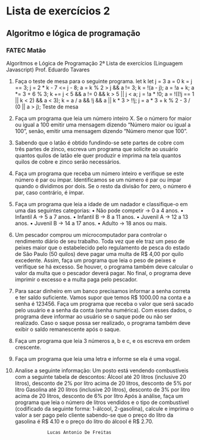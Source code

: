 # Lista de exercícios 2

## Algoritmo e lógica de programação

### FATEC Matão

Algoritmos e Lógica de Programação
2ª Lista de exercícios (Linguagem Javascript)
Prof. Eduardo Tavares
1. Faça o teste de mesa para o seguinte programa.
let k
let j = 3
a = 0
k = j == 3;
j = 2 * k - 7 <= j - 8;
a = k % 2 > j && a != 3;
k = !(a - j);
a = !a + k;
a *= 3 + 6 % 3;
k += j < 5 && a != 0 && k > 5 || j < a;
j = !a * !0;
a = !((!j == 1 || k < 2) && a < 3);
k = a / a && !j && a || k * 3 > !!j;
j = a * 3 + k % 2 - 3 / (0 || a > j);
Teste de mesa

2. Faça um programa que leia um número inteiro X. Se o número for maior ou igual a 100 emitir
uma mensagem dizendo “Número maior ou igual a 100”, senão, emitir uma mensagem dizendo
“Número menor que 100”.

3. Sabendo que o latão é obtido fundindo-se sete partes de cobre com três partes de zinco, escreva
um programa que solicite ao usuário quantos quilos de latão ele quer produzir e imprima na
tela quantos quilos de cobre e zinco serão necessários.

4. Faça um programa que receba um número inteiro e verifique se este número é par ou ímpar.
Identificamos se um número é par ou ímpar quando o dividimos por dois. Se o resto da divisão
for zero, o número é par, caso contrário, é ímpar.

5. Faça um programa que leia a idade de um nadador e classifique-o em uma das seguintes
categorias:
• Não pode competir → 0 a 4 anos.
• Infantil A → 5 a 7 anos.
• Infantil B → 8 a 11 anos.
• Juvenil A → 12 a 13 anos.
• Juvenil B → 14 a 17 anos.
• Adulto → 18 anos ou mais.

6. Um pescador comprou um microcomputador para controlar o rendimento diário de seu
trabalho. Toda vez que ele traz um peso de peixes maior que o estabelecido pelo regulamento
de pesca do estado de São Paulo (50 quilos) deve pagar uma multa de R$ 4,00 por quilo
excedente. Assim, faça um programa que leia o peso de peixes e verifique se há excesso. Se
houver, o programa também deve calcular o valor da multa que o pescador deverá pagar. No
final, o programa deve imprimir o excesso e a multa paga pelo pescador.

7. Para sacar dinheiro em um banco precisamos informar a senha correta e ter saldo suficiente.
Vamos supor que temos R$ 1000.00 na conta e a senha é 123456. Faça um programa que receba
o valor que será sacado pelo usuário e a senha da conta (senha numérica). Com esses dados, o
programa deve informar ao usuário se o saque pode ou não ser realizado. Caso o saque possa
ser realizado, o programa também deve exibir o saldo remanescente após o saque.

8. Faça um programa que leia 3 números a, b e c, e os escreva em ordem crescente.
   
9.  Faça um programa que leia uma letra e informe se ela é uma vogal.
    
10. Analise a seguinte informação:
Um posto está vendendo combustíveis com a seguinte tabela de descontos:
Álcool
até 20 litros (inclusive 20 litros), desconto de 2% por litro
acima de 20 litros, desconto de 5% por litro
Gasolina
até 20 litros (inclusive 20 litros), desconto de 3% por litro
acima de 20 litros, desconto de 6% por litro
Após à análise, faça um programa que leia o número de litros vendidos e o tipo de combustível
(codificado da seguinte forma: 1-álcool, 2-gasolina), calcule e imprima o valor a ser pago pelo
cliente sabendo-se que o preço do litro da gasolina é R$ 4.10 e o preço do litro do álcool é R$
2.70. 


                    Lucas Antonio De Freitas